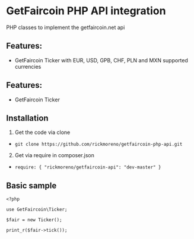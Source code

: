 # GetFaircoin PHP API integration

PHP classes to implement the getfaircoin.net api

## Features:
* GetFaircoin Ticker with EUR, USD, GPB, CHF, PLN and MXN supported currencies


## Features:
* GetFaircoin Ticker

## Installation
1. Get the code via clone
  * `git clone https://github.com/rickmoreno/getfaircoin-php-api.git`
2. Get via require in composer.json
  * `require: { "rickmoreno/getfaircoin-api": "dev-master" }`

## Basic sample
```
<?php

use GetFaircoin\Ticker;

$fair = new Ticker();

print_r($fair->tick());
```